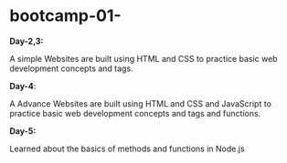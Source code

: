 # bootcamp-01-

**Day-2,3:**

A simple Websites are built using HTML and CSS to practice basic web development concepts and tags. 

**Day-4**: 

A Advance Websites are built using HTML and CSS and JavaScript to practice basic web development concepts and tags and functions.

**Day-5:**

Learned about the basics of methods and functions in Node.js
